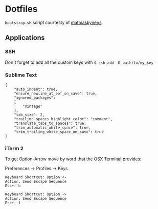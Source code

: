 Dotfiles
========

`bootstrap.sh` script courtesty of [mathiasbynens](https://github.com/mathiasbynens/dotfiles).



Applications
------------

### SSH

Don't forget to add all the custom keys with `$ ssh-add -K path/to/my_key`

### Sublime Text

```
{
	"auto_indent": true,
	"ensure_newline_at_eof_on_save": true,
	"ignored_packages":
	[
		"Vintage"
	],
	"tab_size": 2,
	"trailing_spaces_highlight_color": "comment",
	"translate_tabs_to_spaces": true,
	"trim_automatic_white_space": true,
	"trim_trailing_white_space_on_save": true
}
```

### iTerm 2

To get Option-Arrow move by word that the OSX Terminal provides:

Preferences -> Profiles -> Keys

```
Keyboard Shortcut: Option <-
Action: Send Escape Sequence
Esc+: b

Keyboard Shortcut: Option ->
Action: Send Escape Sequence
Esc+: f
```
